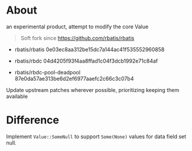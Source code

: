 

# About

an experimental product, attempt to modify the core Value



> Soft fork since https://github.com/rbatis/rbatis


- rbatis/rbatis 0e03ec8aa312be15dc7a144ac41f535552960858

- rbatis/rbdc 04d4205f93f4aa8ffad1c04f3dcb1992e71c84af

- rbatis/rbdc-pool-deadpool 87e0da57ae313be6d2ef6977aaefc2c66c3c07b4


Update upstream patches wherever possible, prioritizing keeping them available


# Difference

Implement `Value::SomeNull` to support `Some(None)` values for data field set null.

